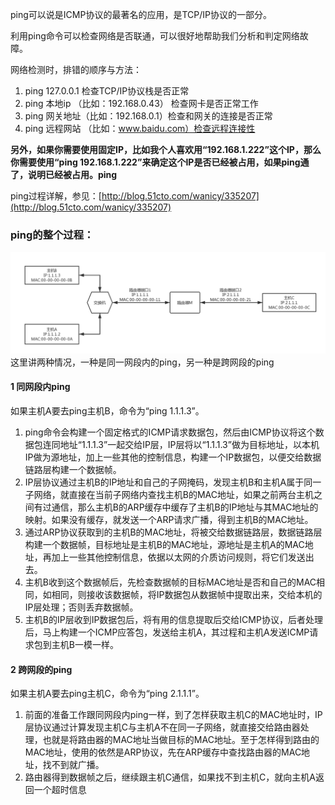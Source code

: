 ping可以说是ICMP协议的最著名的应用，是TCP/IP协议的一部分。

利用ping命令可以检查网络是否联通，可以很好地帮助我们分析和判定网络故障。

网络检测时，排错的顺序与方法：

1. ping 127.0.0.1 检查TCP/IP协议栈是否正常
2. ping 本地ip （比如：192.168.0.43） 检查网卡是否正常工作
3. ping 网关地址（比如：192.168.0.1）检查和网关的连接是否正常
4. ping 远程网站 （比如：www.baidu.com）检查远程连接性

**另外，如果你需要使用固定IP，比如我个人喜欢用“192.168.1.222”这个IP，那么你需要使用“ping 192.168.1.222”来确定这个IP是否已经被占用，如果ping通了，说明已经被占用。ping**

ping过程详解，参见：[http://blog.51cto.com/wanicy/335207](http://blog.51cto.com/wanicy/335207)

### ping的整个过程：

![](/assets/0007.png)这里讲两种情况，一种是同一网段内的ping，另一种是跨网段的ping

#### 1 同网段内ping

如果主机A要去ping主机B，命令为“ping 1.1.1.3”。

1. ping命令会构建一个固定格式的ICMP请求数据包，然后由ICMP协议将这个数据包连同地址“1.1.1.3”一起交给IP层，IP层将以“1.1.1.3”做为目标地址，以本机IP做为源地址，加上一些其他的控制信息，构建一个IP数据包，以便交给数据链路层构建一个数据帧。
2. IP层协议通过主机B的IP地址和自己的子网掩码，发现主机B和主机A属于同一子网络，就直接在当前子网络内查找主机B的MAC地址，如果之前两台主机之间有过通信，那么主机B的ARP缓存中缓存了主机B的IP地址与其MAC地址的映射。如果没有缓存，就发送一个ARP请求广播，得到主机B的MAC地址。
3. 通过ARP协议获取到的主机B的MAC地址，将被交给数据链路层，数据链路层构建一个数据帧，目标地址是主机B的MAC地址，源地址是主机A的MAC地址，再加上一些其他控制信息，依据以太网的介质访问规则，将它们发送出去。
4. 主机B收到这个数据帧后，先检查数据帧的目标MAC地址是否和自己的MAC相同，如相同，则接收该数据帧，将IP数据包从数据帧中提取出来，交给本机的IP层处理；否则丢弃数据帧。
5. 主机B的IP层收到IP数据包后，将有用的信息提取后交给ICMP协议，后者处理后，马上构建一个ICMP应答包，发送给主机A，其过程和主机A发送ICMP请求包到主机B一模一样。

#### 2 跨网段的ping

如果主机A要去ping主机C，命令为“ping 2.1.1.1”。

1. 前面的准备工作跟同网段内ping一样，到了怎样获取主机C的MAC地址时，IP层协议通过计算发现主机C与主机A不在同一子网络，就直接交给路由器处理，也就是将路由器的MAC地址当做目标的MAC地址。至于怎样得到路由的MAC地址，使用的依然是ARP协议，先在ARP缓存中查找路由器的MAC地址，找不到就广播。
2. 路由器得到数据帧之后，继续跟主机C通信，如果找不到主机C，就向主机A返回一个超时信息



